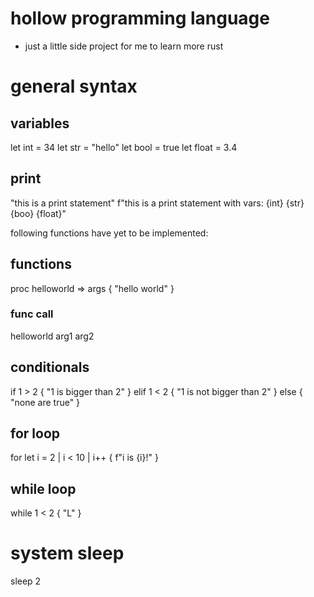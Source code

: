 # hollow programming language
* just a little side project for me to learn more rust

# general syntax

## variables
let int = 34
let str = "hello"
let bool = true
let float = 3.4

## print
"this is a print statement"
f"this is a print statement with vars: {int} {str} {boo} {float}"

following functions have yet to be implemented:
## functions
proc helloworld => args {
    "hello world"
}

### func call
helloworld arg1 arg2

## conditionals
if 1 > 2 {
    "1 is bigger than 2"
} elif 1 < 2 {
    "1 is not bigger than 2"
} else {
    "none are true"
}

## for loop
for let i = 2 | i < 10 | i++ {
    f"i is {i}!"
}

## while loop
while 1 < 2 {
    "L"
}

# system sleep
sleep 2
